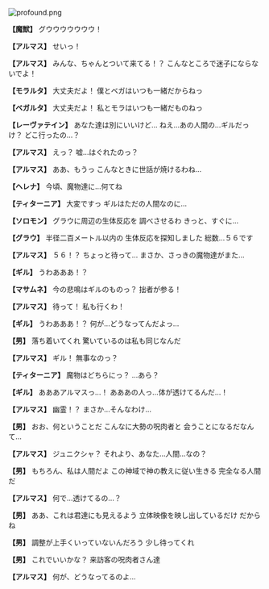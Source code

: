 
![profound.png](../images/backgrounds/profound.png)

**【魔獣】**
グウウウウウウウ！

**【アルマス】**
せいっ！

**【アルマス】**
みんな、ちゃんとついて来てる！？
こんなところで迷子にならないでよ！

**【モラルタ】**
大丈夫だよ！
僕とベガはいつも一緒だからねっ

**【ベガルタ】**
大丈夫だよ！
私とモラはいつも一緒だものねっ

**【レーヴァテイン】**
あなた達は別にいいけど…
ねえ…あの人間の…ギルだっけ？
どこ行ったの…？

**【アルマス】**
えっ？
嘘…はぐれたのっ？

**【アルマス】**
ああ、もうっ
こんなときに世話が焼けるわね…

**【ヘレナ】**
今頃、魔物達に…何てね

**【ティターニア】**
大変ですっ
ギルはただの人間なのに…

**【ソロモン】**
グラウに周辺の生体反応を
調べさせるわ
きっと、すぐに…

**【グラウ】**
半径二百メートル以内の
生体反応を探知しました
総数…５６です

**【アルマス】**
５６！？
ちょっと待って…
まさか、さっきの魔物達がまた…

**【ギル】**
うわあああ！？

**【マサムネ】**
今の悲鳴はギルのものっ？
拙者が参る！

**【アルマス】**
待って！
私も行くわ！

**【ギル】**
うわあああ！？
何が…どうなってんだよっ…

**【男】**
落ち着いてくれ
驚いているのは私も同じなんだ

**【アルマス】**
ギル！
無事なのっ？

**【ティターニア】**
魔物はどちらにっ？
…あら？

**【ギル】**
あああアルマスっ…！
あああの人っ…体が透けてるんだ…！

**【アルマス】**
幽霊！？
まさか…そんなわけ…

**【男】**
おお、何ということだ
こんなに大勢の呪肉者と
会うことになるだなんて…

**【アルマス】**
ジュニクシャ？
それより、あなた…人間…なの？

**【男】**
もちろん、私は人間だよ
この神域で神の教えに従い生きる
完全なる人間だ

**【アルマス】**
何で…透けてるの…？

**【男】**
ああ、これは君達にも見えるよう
立体映像を映し出しているだけ
だからね

**【男】**
調整が上手くいっていないんだろう
少し待ってくれ

**【男】**
これでいいかな？
来訪客の呪肉者さん達

**【アルマス】**
何が、どうなってるのよ…
